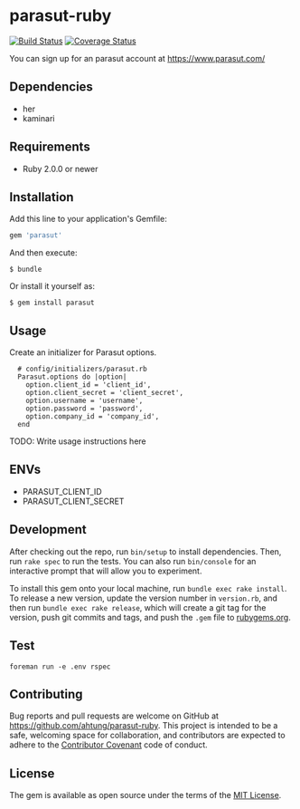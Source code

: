 # parasut-ruby

[![Build Status](https://travis-ci.org/ahtung/parasut-ruby.svg?branch=master)](https://travis-ci.org/ahtung/parasut-ruby)
[![Coverage Status](https://coveralls.io/repos/github/ahtung/parasut-ruby/badge.svg?branch=master)](https://coveralls.io/github/ahtung/parasut-ruby?branch=master)

You can sign up for an parasut account at https://www.parasut.com/

## Dependencies

- her
- kaminari

## Requirements

* Ruby 2.0.0 or newer

## Installation

Add this line to your application's Gemfile:

```ruby
gem 'parasut'
```

And then execute:

    $ bundle

Or install it yourself as:

    $ gem install parasut

## Usage

Create an initializer for Parasut options.
```
  # config/initializers/parasut.rb
  Parasut.options do |option|
    option.client_id = 'client_id',
    option.client_secret = 'client_secret',
    option.username = 'username',
    option.password = 'password',
    option.company_id = 'company_id',
  end

````
TODO: Write usage instructions here

## ENVs

- PARASUT_CLIENT_ID
- PARASUT_CLIENT_SECRET

## Development

After checking out the repo, run `bin/setup` to install dependencies. Then, run `rake spec` to run the tests. You can also run `bin/console` for an interactive prompt that will allow you to experiment.

To install this gem onto your local machine, run `bundle exec rake install`. To release a new version, update the version number in `version.rb`, and then run `bundle exec rake release`, which will create a git tag for the version, push git commits and tags, and push the `.gem` file to [rubygems.org](https://rubygems.org).

## Test

    foreman run -e .env rspec

## Contributing

Bug reports and pull requests are welcome on GitHub at https://github.com/ahtung/parasut-ruby. This project is intended to be a safe, welcoming space for collaboration, and contributors are expected to adhere to the [Contributor Covenant](http://contributor-covenant.org) code of conduct.


## License

The gem is available as open source under the terms of the [MIT License](http://opensource.org/licenses/MIT).
